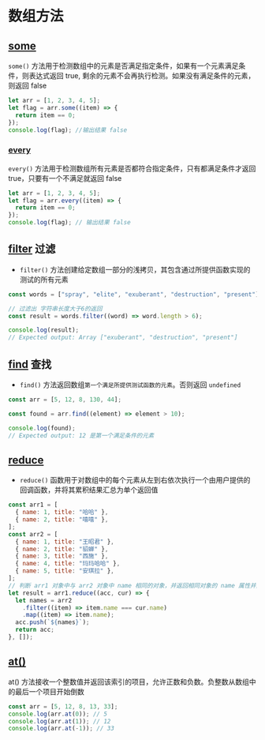 # 数组方法

## [some](https://developer.mozilla.org/zh-CN/docs/Web/JavaScript/Reference/Global_Objects/Array/some)

`some()` 方法用于检测数组中的元素是否满足指定条件，如果有一个元素满足条件，则表达式返回 true, 剩余的元素不会再执行检测。如果没有满足条件的元素，则返回 false

```js
let arr = [1, 2, 3, 4, 5];
let flag = arr.some((item) => {
  return item == 0;
});
console.log(flag); //输出结果 false
```

### [every](https://developer.mozilla.org/zh-CN/docs/Web/JavaScript/Reference/Global_Objects/Array/every)

`every()` 方法用于检测数组所有元素是否都符合指定条件，只有都满足条件才返回 true，只要有一个不满足就返回 false

```js
let arr = [1, 2, 3, 4, 5];
let flag = arr.every((item) => {
  return item == 0;
});
console.log(flag); // 输出结果 false
```

## [filter](https://developer.mozilla.org/zh-CN/docs/Web/JavaScript/Reference/Global_Objects/Array/filter) 过滤

- `filter()` 方法创建给定数组一部分的浅拷贝，其包含通过所提供函数实现的测试的所有元素

```js
const words = ["spray", "elite", "exuberant", "destruction", "present"];

// 过滤出 字符串长度大于6的返回
const result = words.filter((word) => word.length > 6);

console.log(result);
// Expected output: Array ["exuberant", "destruction", "present"]
```

## [find]() 查找

- `find()` 方法返回数组`第一个满足所提供测试函数的元素`。否则返回 `undefined`

```js
const arr = [5, 12, 8, 130, 44];

const found = arr.find((element) => element > 10);

console.log(found);
// Expected output: 12 是第一个满足条件的元素
```

## [reduce](https://developer.mozilla.org/zh-CN/docs/Web/JavaScript/Reference/Global_Objects/Array/reduce)

- `reduce()` 函数用于对数组中的每个元素从左到右依次执行一个由用户提供的回调函数，并将其累积结果汇总为单个返回值

```js
const arr1 = [
  { name: 1, title: "哈哈" },
  { name: 2, title: "嘻嘻" },
];
const arr2 = [
  { name: 1, title: "王昭君" },
  { name: 2, title: "貂蝉" },
  { name: 3, title: "西施" },
  { name: 4, title: "玛玛哈哈" },
  { name: 5, title: "安琪拉" },
];
// 判断 arr1 对象中与 arr2 对象中 name 相同的对象，并返回相同对象的 name 属性并返回
let result = arr1.reduce((acc, cur) => {
  let names = arr2
    .filter((item) => item.name === cur.name)
    .map((item) => item.name);
  acc.push(`${names}`);
  return acc;
}, []);
```

## [at()](https://developer.mozilla.org/zh-CN/docs/Web/JavaScript/Reference/Global_Objects/String/at)

at() 方法接收一个整数值并返回该索引的项目，允许正数和负数。负整数从数组中的最后一个项目开始倒数

```js
const arr = [5, 12, 8, 13, 33];
console.log(arr.at(0)); // 5
console.log(arr.at(1)); // 12
console.log(arr.at(-1)); // 33
```
